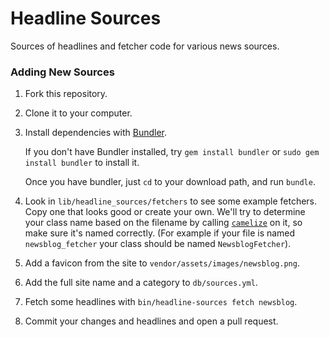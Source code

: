 # Headline Sources

Sources of headlines and fetcher code for various news sources.

### Adding New Sources

1.  Fork this repository.
2.  Clone it to your computer.
3.  Install dependencies with [Bundler](http://bundler.io).

    If you don't have Bundler installed, try `gem install bundler` or `sudo gem install bundler` to install it.

    Once you have bundler, just `cd` to your download path, and run `bundle`.

4. Look in `lib/headline_sources/fetchers` to see some example fetchers. Copy one that looks good or create your own. We'll try to determine your class name based on the filename by calling [`camelize`](http://api.rubyonrails.org/classes/ActiveSupport/Inflector.html#method-i-camelize) on it, so make sure it's named correctly. (For example if your file is named `newsblog_fetcher` your class should be named `NewsblogFetcher`).
5. Add a favicon from the site to `vendor/assets/images/newsblog.png`.
6. Add the full site name and a category to `db/sources.yml`.
7. Fetch some headlines with `bin/headline-sources fetch newsblog`.
8. Commit your changes and headlines and open a pull request.
